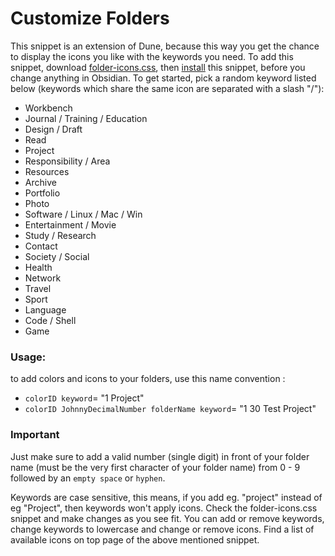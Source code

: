 # Customize Folders

This snippet is an extension of Dune, because this way you get the chance to display the icons you like with the keywords you need. 
To add this snippet, download [folder-icons.css](https://github.com/Jopp-gh/Obsidian-Dune84/blob/main/snippets/folder-icons.css), then [install](https://help.obsidian.md/Extending+Obsidian/CSS+snippets) this snippet, before you change anything in Obsidian. 
To get started, pick a random keyword listed below (keywords which share the same icon are separated with a slash "/"): 

- Workbench
- Journal / Training / Education
- Design / Draft
- Read
- Project
- Responsibility / Area
- Resources
- Archive
- Portfolio
- Photo
- Software / Linux / Mac / Win
- Entertainment / Movie
- Study / Research
- Contact
- Society / Social
- Health
- Network
- Travel
- Sport
- Language
- Code / Shell
- Game

### Usage:

 to add colors and icons to your folders, use this name convention : 
- `colorID keyword`= "1 Project"
- `colorID JohnnyDecimalNumber folderName keyword`= "1 30 Test Project" 

### Important

Just make sure to add a valid number (single digit) in front of your folder name (must be the very first character of your folder name) from 0 - 9 followed by an `empty space` or `hyphen`.

Keywords are case sensitive, this means, if you add eg. "project" instead of eg "Project", then keywords won't apply icons.
Check the folder-icons.css snippet and make changes as you see fit. You can add or remove keywords, change keywords to lowercase and change or remove icons. Find a list of available icons on top page of the above mentioned snippet.

